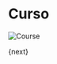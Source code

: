 <!-- add-breadcrumbs -->
# Curso

<img class="screenshot" alt="Course" src="/docs/assets/img/schools/setup/course.png">

{next}
